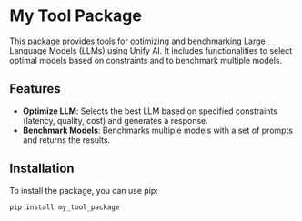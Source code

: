 # My Tool Package

This package provides tools for optimizing and benchmarking Large Language Models (LLMs) using Unify AI. It includes functionalities to select optimal models based on constraints and to benchmark multiple models.

## Features

- **Optimize LLM**: Selects the best LLM based on specified constraints (latency, quality, cost) and generates a response.
- **Benchmark Models**: Benchmarks multiple models with a set of prompts and returns the results.

## Installation

To install the package, you can use pip:

```bash
pip install my_tool_package
